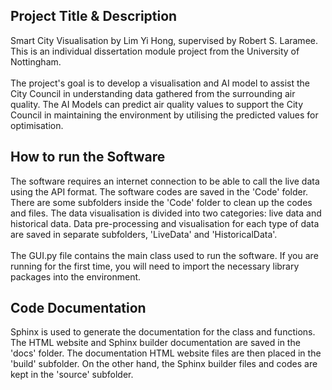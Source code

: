 ## Project Title & Description
Smart City Visualisation by Lim Yi Hong, supervised by Robert S. 
Laramee. This is an individual dissertation module project from
the University of Nottingham. <br><br>
The project's goal is to develop a visualisation and AI model to
assist the City Council in understanding data gathered from the 
surrounding air quality. The AI Models can predict air quality 
values to support the City Council in maintaining the environment
by utilising the predicted values for optimisation.


## How to run the Software
The software requires an internet connection to be able to call the 
live data using the API format. The software codes are saved in the 
'Code' folder. There are some subfolders inside the 'Code' folder 
to clean up the codes and files. The data visualisation is divided
into two categories: live data and historical data. Data 
pre-processing and visualisation for each type of data are saved in 
separate subfolders, 'LiveData' and 'HistoricalData'. <br><br>
The GUI.py file contains the main class used to run the software.
If you are running for the first time, you will need to import the
necessary library packages into the environment.


## Code Documentation
Sphinx is used to generate the documentation for the class and 
functions. The HTML website and Sphinx builder documentation are
saved in the 'docs' folder. The documentation HTML website files are
then placed in the 'build' subfolder. On the other hand, the
Sphinx builder files and codes are kept in the 'source' subfolder.
